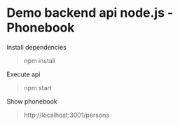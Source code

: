 # Demo backend api node.js - Phonebook

Install dependencies
> npm install

Execute api
> npm start

Show phonebook 
> http://localhost:3001/persons